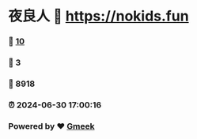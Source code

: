 # 夜良人 :link: https://nokids.fun 
### :page_facing_up: [10](https://nokids.fun/tag.html) 
### :speech_balloon: 3 
### :hibiscus: 8918 
### :alarm_clock: 2024-06-30 17:00:16 
### Powered by :heart: [Gmeek](https://github.com/Meekdai/Gmeek)
